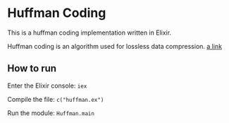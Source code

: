 # Huffman Coding

This is a huffman coding implementation written in Elixir.

Huffman coding is an algorithm used for lossless data compression. [a link](en.wikipedia.org/wiki/Huffman_coding)

## How to run

Enter the Elixir console: `iex`

Compile the file: `c("huffman.ex")`

Run the module: `Huffman.main`

